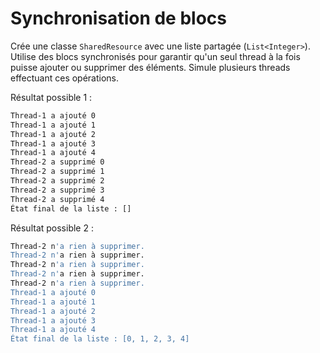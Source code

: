 # Synchronisation de blocs

Crée une classe `SharedResource` avec une liste partagée (`List<Integer>`).
Utilise des blocs synchronisés pour garantir qu'un seul thread à la fois puisse ajouter ou supprimer des éléments.
Simule plusieurs threads effectuant ces opérations.


Résultat possible 1 :

```bash
Thread-1 a ajouté 0
Thread-1 a ajouté 1
Thread-1 a ajouté 2
Thread-1 a ajouté 3
Thread-1 a ajouté 4
Thread-2 a supprimé 0
Thread-2 a supprimé 1
Thread-2 a supprimé 2
Thread-2 a supprimé 3
Thread-2 a supprimé 4
État final de la liste : []
```


Résultat possible 2 :

```bash
Thread-2 n'a rien à supprimer.
Thread-2 n'a rien à supprimer.
Thread-2 n'a rien à supprimer.
Thread-2 n'a rien à supprimer.
Thread-2 n'a rien à supprimer.
Thread-1 a ajouté 0
Thread-1 a ajouté 1
Thread-1 a ajouté 2
Thread-1 a ajouté 3
Thread-1 a ajouté 4
État final de la liste : [0, 1, 2, 3, 4]
```